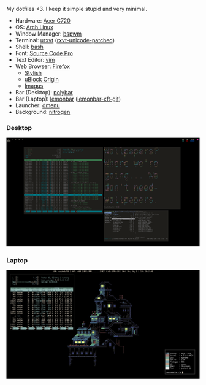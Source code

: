 My dotfiles <3. I keep it simple stupid and very minimal.

* Hardware: [Acer C720](http://a.co/b6lg7tR)
* OS: [Arch Linux](https://www.archlinux.org/)
* Window Manager: [bspwm](https://github.com/baskerville/bspwm)
* Terminal: [urxvt](https://wiki.archlinux.org/index.php/Rxvt-unicode) ([rxvt-unicode-patched](https://aur.archlinux.org/packages/rxvt-unicode-patched/))
* Shell: [bash](https://www.gnu.org/software/bash/)
* Font: [Source Code Pro](https://github.com/adobe-fonts/source-code-pro)
* Text Editor: [vim](https://www.vim.org/)
* Web Browser: [Firefox](https://www.mozilla.org/en-US/firefox/new/)
    * [Stylish](https://addons.mozilla.org/en-US/firefox/addon/stylish/)
    * [uBlock Origin](https://addons.mozilla.org/en-US/firefox/addon/ublock-origin/)
    * [Imagus](https://addons.mozilla.org/en-US/firefox/addon/imagus/)
* Bar (Desktop): [polybar](https://github.com/jaagr/polybar)
* Bar (Laptop): [lemonbar](https://github.com/LemonBoy/bar) ([lemonbar-xft-git](https://aur.archlinux.org/packages/lemonbar-xft-git/))
* Launcher: [dmenu](https://wiki.archlinux.org/index.php/Dmenu)
* Background: [nitrogen](https://wiki.archlinux.org/index.php/Nitrogen)

### Desktop
![scrot](scrot.png)

### Laptop
![scrot](laptop/scrot_laptop.png)
